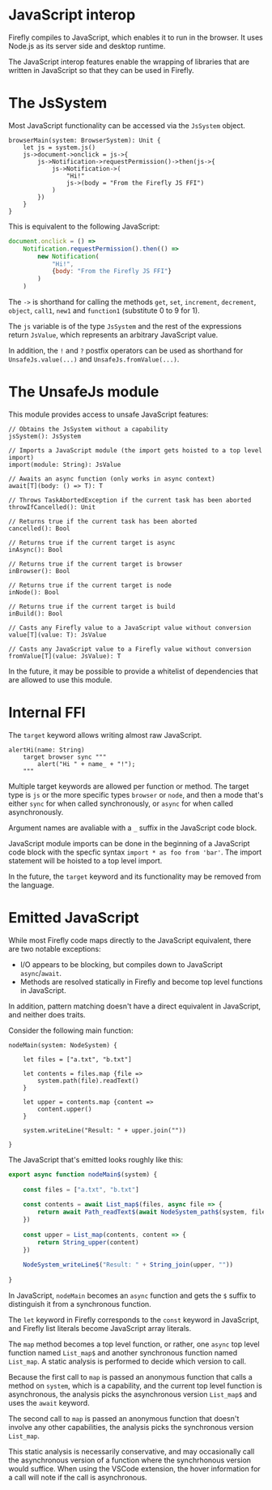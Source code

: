 # JavaScript interop

Firefly compiles to JavaScript, which enables it to run in the browser.
It uses Node.js as its server side and desktop runtime.

The JavaScript interop features enable the wrapping of libraries that are written in JavaScript so that they can be used in Firefly.


# The JsSystem

Most JavaScript functionality can be accessed via the `JsSystem` object.

```firefly
browserMain(system: BrowserSystem): Unit {
    let js = system.js()
    js->document->onclick = js->{
        js->Notification->requestPermission()->then(js->{
            js->Notification->(
                "Hi!"
                js->(body = "From the Firefly JS FFI")
            )
        })
    }
}
```

This is equivalent to the following JavaScript:

```js
document.onclick = () =>
    Notification.requestPermission().then(() =>
        new Notification(
            "Hi!",
            {body: "From the Firefly JS FFI"}
        )
    )
```

The `->` is shorthand for calling the methods `get`, `set`, `increment`, `decrement`, `object`, `call1`, `new1` and `function1` (substitute 0 to 9 for 1).

The `js` variable is of the type `JsSystem` and the rest of the expressions return `JsValue`, which represents an arbitrary JavaScript value.

In addition, the `!` and `?` postfix operators can be used as shorthand for `UnsafeJs.value(...)` and `UnsafeJs.fromValue(...)`.


# The UnsafeJs module

This module provides access to unsafe JavaScript features:

```firefly
// Obtains the JsSystem without a capability
jsSystem(): JsSystem

// Imports a JavaScript module (the import gets hoisted to a top level import)
import(module: String): JsValue

// Awaits an async function (only works in async context)
await[T](body: () => T): T

// Throws TaskAbortedException if the current task has been aborted
throwIfCancelled(): Unit

// Returns true if the current task has been aborted
cancelled(): Bool

// Returns true if the current target is async
inAsync(): Bool
    
// Returns true if the current target is browser
inBrowser(): Bool
    
// Returns true if the current target is node
inNode(): Bool
    
// Returns true if the current target is build
inBuild(): Bool

// Casts any Firefly value to a JavaScript value without conversion
value[T](value: T): JsValue

// Casts any JavaScript value to a Firefly value without conversion
fromValue[T](value: JsValue): T
```

In the future, it may be possible to provide a whitelist of dependencies that are allowed to use this module.


# Internal FFI

The `target` keyword allows writing almost raw JavaScript.

```firefly
alertHi(name: String)
    target browser sync """
        alert("Hi " + name_ + "!");
    """
```

Multiple target keywords are allowed per function or method. 
The target type is `js` or the more specific types `browser` or `node`, and then a mode that's either `sync` for when called synchronously, or `async` for when called asynchronously.

Argument names are avaliable with a `_` suffix in the JavaScript code block.

JavaScript module imports can be done in the beginning of a JavaScript code block with the specfic syntax `import * as foo from 'bar'`. The import statement will be hoisted to a top level import.

In the future, the `target` keyword and its functionality may be removed from the language.


# Emitted JavaScript

While most Firefly code maps directly to the JavaScript equivalent, there are two notable exceptions:

 * I/O appears to be blocking, but compiles down to JavaScript `async`/`await`.
 * Methods are resolved statically in Firefly and become top level functions in JavaScript.

In addition, pattern matching doesn't have a direct equivalent in JavaScript, and neither does traits.

Consider the following main function:

```firefly
nodeMain(system: NodeSystem) {
    
    let files = ["a.txt", "b.txt"]
    
    let contents = files.map {file =>
        system.path(file).readText()
    }
    
    let upper = contents.map {content =>
        content.upper()
    }
    
    system.writeLine("Result: " + upper.join(""))
    
}
```

The JavaScript that's emitted looks roughly like this:

```js
export async function nodeMain$(system) {
    
    const files = ["a.txt", "b.txt"]
    
    const contents = await List_map$(files, async file => {
        return await Path_readText$(await NodeSystem_path$(system, file))
    })
    
    const upper = List_map(contents, content => {
        return String_upper(content)
    })
    
    NodeSystem_writeLine$("Result: " + String_join(upper, ""))
    
}
```

In JavaScript, `nodeMain` becomes an `async` function and gets the `$` suffix to distinguish it from a synchronous function.

The `let` keyword in Firefly corresponds to the `const` keyword in JavaScript, and Firefly list literals become JavaScript array literals.

The `map` method becomes a top level function, or rather, one `async` top level function named `List_map$` and another synchronous function named `List_map`.
A static analysis is performed to decide which version to call.

Because the first call to `map` is passed an anonymous function that calls a method on `system`, which is a capability, and the current top level function is asynchronous,
the analysis picks the asynchronous version `List_map$` and uses the `await` keyword.

The second call to `map` is passed an anonymous function that doesn't involve any other capabilities, the analysis picks the synchronous version `List_map`.

This static analysis is necessarily conservative, and may occasionally call the asynchronous version of a function where the synchrhonous version would suffice.
When using the VSCode extension, the hover information for a call will note if the call is asynchronous.

